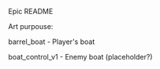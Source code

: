 Epic README

Art purpouse:

barrel_boat - Player's boat

boat_control_v1 - Enemy boat (placeholder?)
